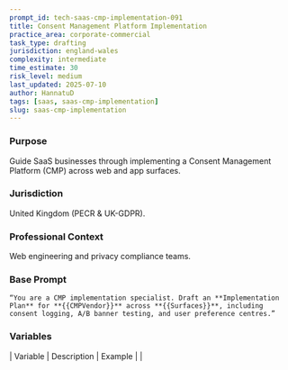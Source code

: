 ```yaml
---
prompt_id: tech-saas-cmp-implementation-091
title: Consent Management Platform Implementation
practice_area: corporate-commercial
task_type: drafting
jurisdiction: england-wales
complexity: intermediate
time_estimate: 30
risk_level: medium
last_updated: 2025-07-10
author: HannatuD
tags: [saas, saas-cmp-implementation]
slug: saas-cmp-implementation
---
```


### Purpose  
Guide SaaS businesses through implementing a Consent Management Platform (CMP) across web and app surfaces.

### Jurisdiction  
United Kingdom (PECR & UK-GDPR).

### Professional Context  
Web engineering and privacy compliance teams.

### Base Prompt  
```text
“You are a CMP implementation specialist. Draft an **Implementation Plan** for **{{CMPVendor}}** across **{{Surfaces}}**, including consent logging, A/B banner testing, and user preference centres.”
```

### Variables  
| Variable | Description | Example |
|
